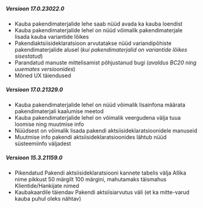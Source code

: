 ---
---

##### Versioon 17.0.23022.0
- Kauba pakendimaterjalide lehe saab nüüd avada ka kauba loendist
- Kauba pakendimaterjalide lehel on nüüd võimalik pakendimaterjale lisada kauba variantide lõikes
- Pakendiaktsiisideklaratsioon arvutatakse nüüd variandipõhiste pakendimaterjalide alusel (_kui pakendimaterjalid on variantide lõikes sisestatud_)
- Parandatud manuste mittelisamist põhjustanud bugi (_avaldus BC20 ning uuemates versioonides_)
- Mõned UX täiendused


##### Versioon 17.0.21329.0
- Kauba pakendimaterjalide lehel on nüüd võimalik lisainfona määrata pakendimaterjali kaalumise meetod
- Kauba pakendimaterjalide lehel on võimalik veergudena välja tuua loomise ning muutmise info
- Nüüdsest on võimalik lisada pakendi aktsiisideklaratsioonidele manuseid
- Muutmise info pakendi aktsiisideklaratsioonides lähtub nüüd süsteemiinfo väljadest


##### Versioon 15.3.21159.0
- Pikendatud Pakendi aktsiisideklaratsiooni kannete tabelis välja Allika nime pikkust 50 märgilt 100 märgini, mahutamaks täismahus Klientide/Hankijate nimed
- Kaubakaardile täiendav Pakendi aktsiisiarvutus väli (et ka mitte-varud kauba puhul oleks nähtav)
